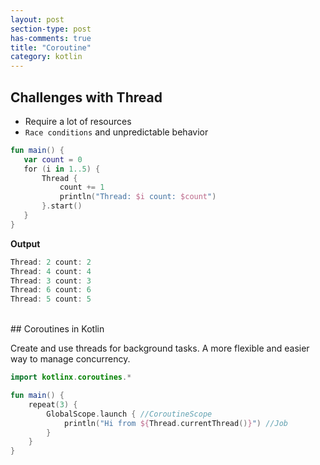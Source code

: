 ```yaml
---
layout: post
section-type: post
has-comments: true
title: "Coroutine"
category: kotlin
---
```


## Challenges with Thread

- Require a lot of resources
- `Race conditions` and unpredictable behavior

```kotlin
fun main() {
   var count = 0
   for (i in 1..5) {
       Thread {
           count += 1
           println("Thread: $i count: $count")
       }.start()
   }
}
```

**Output**

```kotlin
Thread: 2 count: 2
Thread: 4 count: 4
Thread: 3 count: 3
Thread: 6 count: 6
Thread: 5 count: 5
```
<br>
## Coroutines in Kotlin

Create and use threads for background tasks. A more flexible and easier way to manage concurrency.

```kotlin
import kotlinx.coroutines.*

fun main() {
    repeat(3) {
        GlobalScope.launch { //CoroutineScope
            println("Hi from ${Thread.currentThread()}") //Job
        }
    }
}
```